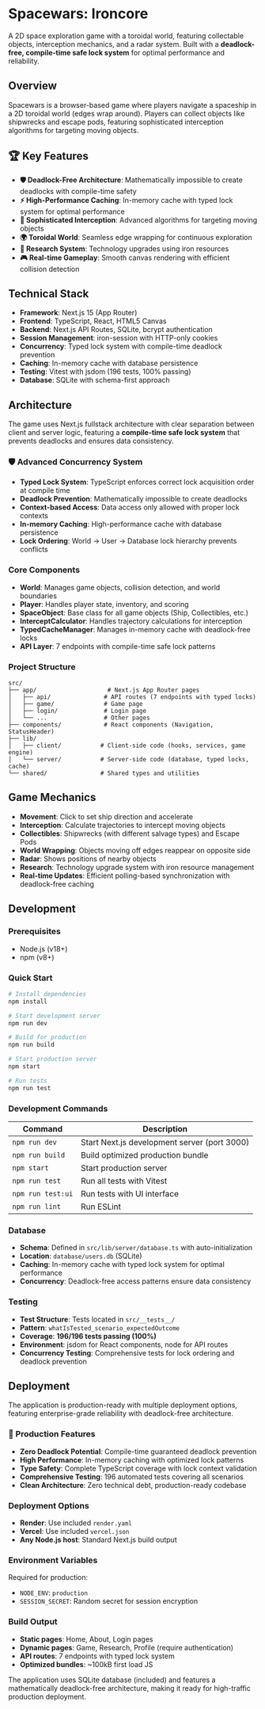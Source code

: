 # Spacewars: Ironcore

A 2D space exploration game with a toroidal world, featuring collectable objects, interception mechanics, and a radar system. Built with a **deadlock-free, compile-time safe lock system** for optimal performance and reliability.

## Overview

Spacewars is a browser-based game where players navigate a spaceship in a 2D toroidal world (edges wrap around). Players can collect objects like shipwrecks and escape pods, featuring sophisticated interception algorithms for targeting moving objects.

## 🏆 Key Features

- **🛡️ Deadlock-Free Architecture**: Mathematically impossible to create deadlocks with compile-time safety
- **⚡ High-Performance Caching**: In-memory cache with typed lock system for optimal performance
- **🎯 Sophisticated Interception**: Advanced algorithms for targeting moving objects
- **🌍 Toroidal World**: Seamless edge wrapping for continuous exploration
- **🔬 Research System**: Technology upgrades using iron resources
- **🎮 Real-time Gameplay**: Smooth canvas rendering with efficient collision detection

## Technical Stack

- **Framework**: Next.js 15 (App Router)
- **Frontend**: TypeScript, React, HTML5 Canvas
- **Backend**: Next.js API Routes, SQLite, bcrypt authentication
- **Session Management**: iron-session with HTTP-only cookies
- **Concurrency**: Typed lock system with compile-time deadlock prevention
- **Caching**: In-memory cache with database persistence
- **Testing**: Vitest with jsdom (196 tests, 100% passing)
- **Database**: SQLite with schema-first approach

## Architecture

The game uses Next.js fullstack architecture with clear separation between client and server logic, featuring a **compile-time safe lock system** that prevents deadlocks and ensures data consistency.

### 🛡️ Advanced Concurrency System

- **Typed Lock System**: TypeScript enforces correct lock acquisition order at compile time
- **Deadlock Prevention**: Mathematically impossible to create deadlocks
- **Context-based Access**: Data access only allowed with proper lock contexts
- **In-memory Caching**: High-performance cache with database persistence
- **Lock Ordering**: World → User → Database lock hierarchy prevents conflicts

### Core Components

- **World**: Manages game objects, collision detection, and world boundaries
- **Player**: Handles player state, inventory, and scoring  
- **SpaceObject**: Base class for all game objects (Ship, Collectibles, etc.)
- **InterceptCalculator**: Handles trajectory calculations for interception
- **TypedCacheManager**: Manages in-memory cache with deadlock-free locks
- **API Layer**: 7 endpoints with compile-time safe lock patterns

### Project Structure

```
src/
├── app/                    # Next.js App Router pages
│   ├── api/               # API routes (7 endpoints with typed locks)
│   ├── game/              # Game page
│   ├── login/             # Login page
│   └── ...                # Other pages
├── components/            # React components (Navigation, StatusHeader)
├── lib/
│   ├── client/           # Client-side code (hooks, services, game engine)
│   └── server/           # Server-side code (database, typed locks, cache)
└── shared/               # Shared types and utilities
```

## Game Mechanics

- **Movement**: Click to set ship direction and accelerate
- **Interception**: Calculate trajectories to intercept moving objects
- **Collectibles**: Shipwrecks (with different salvage types) and Escape Pods
- **World Wrapping**: Objects moving off edges reappear on opposite side
- **Radar**: Shows positions of nearby objects
- **Research**: Technology upgrade system with iron resource management
- **Real-time Updates**: Efficient polling-based synchronization with deadlock-free caching

## Development

### Prerequisites

- Node.js (v18+)
- npm (v8+)

### Quick Start

```bash
# Install dependencies
npm install

# Start development server
npm run dev

# Build for production
npm run build

# Start production server
npm start

# Run tests
npm run test
```

### Development Commands

| Command | Description |
|---------|-------------|
| `npm run dev` | Start Next.js development server (port 3000) |
| `npm run build` | Build optimized production bundle |
| `npm start` | Start production server |
| `npm run test` | Run all tests with Vitest |
| `npm run test:ui` | Run tests with UI interface |
| `npm run lint` | Run ESLint |

### Database

- **Schema**: Defined in `src/lib/server/database.ts` with auto-initialization
- **Location**: `database/users.db` (SQLite)
- **Caching**: In-memory cache with typed lock system for optimal performance
- **Concurrency**: Deadlock-free access patterns ensure data consistency

### Testing

- **Test Structure**: Tests located in `src/__tests__/`
- **Pattern**: `whatIsTested_scenario_expectedOutcome`
- **Coverage**: **196/196 tests passing (100%)**
- **Environment**: jsdom for React components, node for API routes
- **Concurrency Testing**: Comprehensive tests for lock ordering and deadlock prevention

## Deployment

The application is production-ready with multiple deployment options, featuring enterprise-grade reliability with deadlock-free architecture.

### 🚀 Production Features

- **Zero Deadlock Potential**: Compile-time guaranteed deadlock prevention
- **High Performance**: In-memory caching with optimized lock patterns
- **Type Safety**: Complete TypeScript coverage with lock context validation
- **Comprehensive Testing**: 196 automated tests covering all scenarios
- **Clean Architecture**: Zero technical debt, production-ready codebase

### Deployment Options

- **Render**: Use included `render.yaml`
- **Vercel**: Use included `vercel.json` 
- **Any Node.js host**: Standard Next.js build output

### Environment Variables

Required for production:

- `NODE_ENV`: `production`
- `SESSION_SECRET`: Random secret for session encryption

### Build Output

- **Static pages**: Home, About, Login pages
- **Dynamic pages**: Game, Research, Profile (require authentication)
- **API routes**: 7 endpoints with typed lock system
- **Optimized bundles**: ~100kB first load JS

The application uses SQLite database (included) and features a mathematically deadlock-free architecture, making it ready for high-traffic production deployment.

